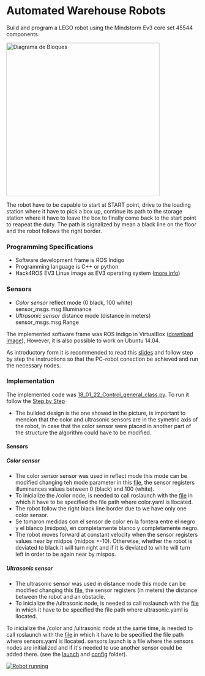 # Automated Warehouse Robots
Build and program a LEGO robot using the Mindstorm Ev3 core set 45544 components.

<img src="https://le-www-live-s.legocdn.com/images/423923/live/sc/Products/5003400/5003400_1050x1050_1_xx-xx/63feb014132ef703a7e6d2c600b1d52d/2d9e36d3-afaf-4203-aa23-a58d00d7ca07/original/2d9e36d3-afaf-4203-aa23-a58d00d7ca07.jpg?fit=inside|855:640"  alt= "Diagrama de Bloques" height="400" width = "400"> 

The robot have to be capable to start at START point, drive to the loading station where it have to pick a box up, continue its path to the storage station where it have to leave the box to finally come back to the start point to reapeat the duty. The path is signalized by mean a black line on the floor and the robot follows the right border.

### Programming Specifications

 - Software development frame is ROS Indigo
 - Programming language is C++ or python
 - Hack4ROS EV3 Linux image as EV3 operating system ([more info](http://hacks4ros.github.io/h4r_ev3_ctrl/))
 
### Sensors

 - *Color sensor* reflect mode (0 black, 100 white) sensor_msgs.msg.Illuminance
 - *Ultrasonic sensor* distance mode (distance in meters) sensor_msgs.msg.Range
 
The implemented software frame was ROS Indigo in VirtualBox ([download image](https://nootrix.com/diy-tutos/ros-indigo-virtual-machine/)), However, it is also possible to work on Ubuntu 14.04.

As introductory form it is recommended to read this [slides](https://github.com/samirasancheze/EV3MeSy_Siegen_2018-2019/blob/master/Robot%20Operating%20System%20(ROS).pdf) and follow step by step the instructions so that the PC-robot conection be achieved and run the necessary nodes.

### Implementation 

The implemented code was [18_01_22_Control_general_class.py](https://github.com/samirasancheze/EV3MeSy_Siegen_2018-2019/blob/master/18_01_22_Control_general_class.py). To run it follow the [Step by Step](https://github.com/samirasancheze/EV3MeSy_Siegen_2018-2019/wiki/Step-by-Step) 

 - The builded design is the one showed in the picture, is important to mencion that the color and ultrasonic sensors are in the symetric axis of the robot, in case that the color sensor were placed in another part of the structure the algorithm could have to be modified.
#### Sensors

##### Color sensor
 - The color sensor sensor was used in reflect mode this mode can be modified changing teh mode parameter in this [file](https://github.com/samirasancheze/EV3MeSy_Siegen_2018-2019/blob/master/h4r_ev3_ctrl/h4r_ev3_launch/config/color.yaml), the sensor registers illuminances values between 0 (black) and 100 (white).
 - To inicialize the /color node, is needed to call roslaunch with the [file](https://github.com/samirasancheze/EV3MeSy_Siegen_2018-2019/blob/master/h4r_ev3_ctrl/h4r_ev3_launch/launch/color.launch) in which it have to be specified the file path where color.yaml is llocated.
 - The robot follow the right black line border due to we have only one color sensor.
 - Se tomaron medidas con el sensor de color en la fontera entre el negro y el blanco (midpos), en completamente blanco y completamente negro.
 - The robot moves forward at constant velocity when the sensor registers values near by midpos (midpos +-10). Otherwise, whether the robot is deviated to black it will turn right and if it is deviated to white will turn left in order to be again near by mispos. 
 
##### Ultrasonic sensor
 - The ultrasonic sensor was used in distance mode this mode can be modified changing this [file](https://github.com/samirasancheze/EV3MeSy_Siegen_2018-2019/blob/master/h4r_ev3_ctrl/h4r_ev3_launch/config/ultrasonic.yaml), the sensor registers (in meters) the distance between the robot and an obstacle.
 - To inicialize the /ultrasonic node, is needed to call roslaunch with the [file](https://github.com/samirasancheze/EV3MeSy_Siegen_2018-2019/blob/master/h4r_ev3_ctrl/h4r_ev3_launch/launch/ultrasonic.launch) in which it have to be specified the file path where ultrasonic.yaml is llocated.
 
 To inicialize the /color and /ultrasonic node at the same time, is needed to call roslaunch with the [file](https://github.com/samirasancheze/EV3MeSy_Siegen_2018-2019/blob/master/h4r_ev3_ctrl/h4r_ev3_launch/launch/sensors.launch) in which it have to be specified the file path where sensors.yaml is llocated. sensors.launch is a file where the sensors nodes are initialized and if it's needed to use another sensor could be added there. (see the [launch](https://github.com/samirasancheze/EV3MeSy_Siegen_2018-2019/tree/master/h4r_ev3_ctrl/h4r_ev3_launch/launch) and [config](https://github.com/samirasancheze/EV3MeSy_Siegen_2018-2019/tree/master/h4r_ev3_ctrl/h4r_ev3_launch/config) folder).
 
 [![Robot running](https://img.youtube.com/vi/dpWQEXYTF88/0.jpg)](https://www.youtube.com/watch?v=dpWQEXYTF88)
 
 
 

